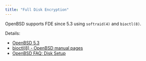 ```yaml
---
title: "Full Disk Encryption"
---
```


OpenBSD supports FDE since 5.3 using `softraid(4)` and `bioctl(8)`.

Details:

* [OpenBSD 5.3](http://www.openbsd.org/53.html)
* [bioctl(8) - OpenBSD manual pages](http://man.openbsd.org/bioctl)
* [OpenBSD FAQ: Disk Setup](https://www.openbsd.org/faq/faq14.html#softraidFDE)
